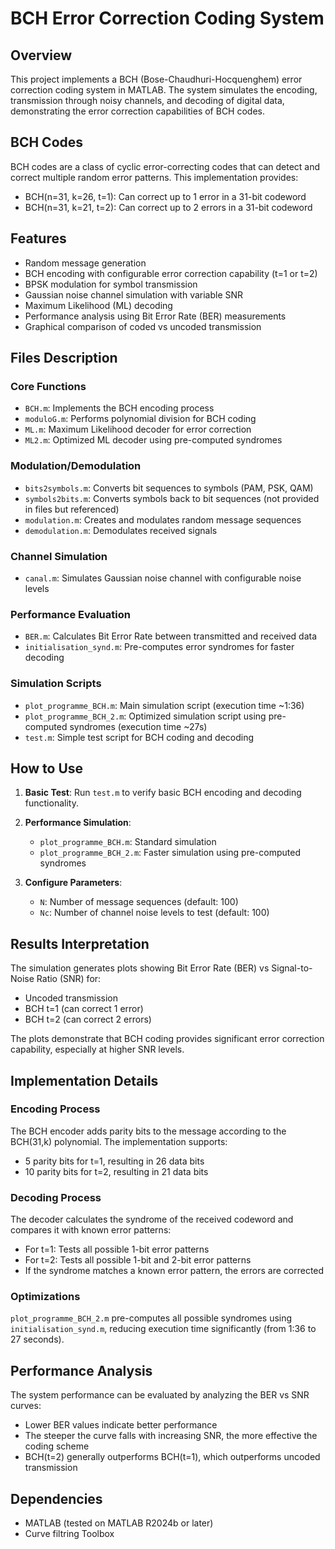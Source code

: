 # BCH Error Correction Coding System

## Overview
This project implements a BCH (Bose-Chaudhuri-Hocquenghem) error correction coding system in MATLAB. The system simulates the encoding, transmission through noisy channels, and decoding of digital data, demonstrating the error correction capabilities of BCH codes.

## BCH Codes
BCH codes are a class of cyclic error-correcting codes that can detect and correct multiple random error patterns. This implementation provides:
- BCH(n=31, k=26, t=1): Can correct up to 1 error in a 31-bit codeword
- BCH(n=31, k=21, t=2): Can correct up to 2 errors in a 31-bit codeword

## Features
- Random message generation
- BCH encoding with configurable error correction capability (t=1 or t=2)
- BPSK modulation for symbol transmission
- Gaussian noise channel simulation with variable SNR
- Maximum Likelihood (ML) decoding
- Performance analysis using Bit Error Rate (BER) measurements
- Graphical comparison of coded vs uncoded transmission

## Files Description

### Core Functions
- `BCH.m`: Implements the BCH encoding process
- `moduloG.m`: Performs polynomial division for BCH coding
- `ML.m`: Maximum Likelihood decoder for error correction
- `ML2.m`: Optimized ML decoder using pre-computed syndromes

### Modulation/Demodulation
- `bits2symbols.m`: Converts bit sequences to symbols (PAM, PSK, QAM)
- `symbols2bits.m`: Converts symbols back to bit sequences (not provided in files but referenced)
- `modulation.m`: Creates and modulates random message sequences
- `demodulation.m`: Demodulates received signals

### Channel Simulation
- `canal.m`: Simulates Gaussian noise channel with configurable noise levels

### Performance Evaluation
- `BER.m`: Calculates Bit Error Rate between transmitted and received data
- `initialisation_synd.m`: Pre-computes error syndromes for faster decoding

### Simulation Scripts
- `plot_programme_BCH.m`: Main simulation script (execution time ~1:36)
- `plot_programme_BCH_2.m`: Optimized simulation script using pre-computed syndromes (execution time ~27s)
- `test.m`: Simple test script for BCH coding and decoding

## How to Use

1. **Basic Test**:
   Run `test.m` to verify basic BCH encoding and decoding functionality.

2. **Performance Simulation**:
   - `plot_programme_BCH.m`: Standard simulation
   - `plot_programme_BCH_2.m`: Faster simulation using pre-computed syndromes

3. **Configure Parameters**:
   - `N`: Number of message sequences (default: 100)
   - `Nc`: Number of channel noise levels to test (default: 100)

## Results Interpretation

The simulation generates plots showing Bit Error Rate (BER) vs Signal-to-Noise Ratio (SNR) for:
- Uncoded transmission
- BCH t=1 (can correct 1 error)
- BCH t=2 (can correct 2 errors)

The plots demonstrate that BCH coding provides significant error correction capability, especially at higher SNR levels.

## Implementation Details

### Encoding Process
The BCH encoder adds parity bits to the message according to the BCH(31,k) polynomial. The implementation supports:
- 5 parity bits for t=1, resulting in 26 data bits
- 10 parity bits for t=2, resulting in 21 data bits

### Decoding Process
The decoder calculates the syndrome of the received codeword and compares it with known error patterns:
- For t=1: Tests all possible 1-bit error patterns
- For t=2: Tests all possible 1-bit and 2-bit error patterns
- If the syndrome matches a known error pattern, the errors are corrected

### Optimizations
`plot_programme_BCH_2.m` pre-computes all possible syndromes using `initialisation_synd.m`, reducing execution time significantly (from 1:36 to 27 seconds).

## Performance Analysis
The system performance can be evaluated by analyzing the BER vs SNR curves:
- Lower BER values indicate better performance
- The steeper the curve falls with increasing SNR, the more effective the coding scheme
- BCH(t=2) generally outperforms BCH(t=1), which outperforms uncoded transmission

## Dependencies
- MATLAB (tested on MATLAB R2024b or later)
- Curve filtring Toolbox
